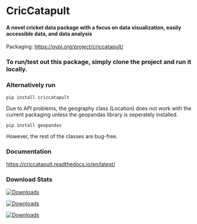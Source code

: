 # CricCatapult

#### A novel cricket data package with a focus on data visualization, easily accessible data, and data analysis

Packaging: https://pypi.org/project/criccatapult/

### To run/test out this package, simply clone the project and run it locally.
### Alternatively run
```
pip install criccatapult
```

Due to API problems, the geography class (Location) does not work with the current packaging unless the geopandas library is seperately installed. 

```
pip install geopandas
```

However, the rest of the classes are bug-free.


### Documentation
https://criccatapult.readthedocs.io/en/latest/



### Download Stats
[![Downloads](https://static.pepy.tech/personalized-badge/criccatapult?period=month&units=international_system&left_color=black&right_color=orange&left_text=Downloads)](https://pepy.tech/project/criccatapult)

[![Downloads](https://pepy.tech/badge/criccatapult/month)](https://pepy.tech/project/criccatapult)

[![Downloads](https://pepy.tech/badge/criccatapult/week)](https://pepy.tech/project/criccatapult)
